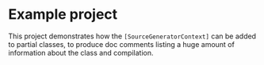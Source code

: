 # Example project

This project demonstrates how the `[SourceGeneratorContext]` can be added to partial classes,
to produce doc comments listing a huge amount of information about the class and compilation.
